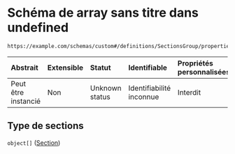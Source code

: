 # Schéma de array sans titre dans undefined

```txt
https://example.com/schemas/custom#/definitions/SectionsGroup/properties/sections
```



| Abstrait            | Extensible | Statut         | Identifiable             | Propriétés personnalisées | Propriétés Additionnelles | Limites d'accès | Défini dans                                                                        |
| :------------------ | :--------- | :------------- | :----------------------- | :------------------------ | :------------------------ | :-------------- | :--------------------------------------------------------------------------------- |
| Peut être instancié | Non        | Unknown status | Identifiabilité inconnue | Interdit                  | Autorisé                  | aucun           | [FRW.form.schema.json\*](../out/FRW.form.schema.json "ouvrir le schéma d'origine") |

## Type de sections

`object[]` ([Section](frw-definitions-section.md))
